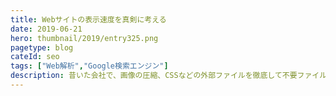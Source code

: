 ```yaml
---
title: Webサイトの表示速度を真剣に考える
date: 2019-06-21
hero: thumbnail/2019/entry325.png
pagetype: blog
cateId: seo
tags: ["Web解析","Google検索エンジン"]
description: 昔いた会社で、画像の圧縮、CSSなどの外部ファイルを徹底して不要ファイルを削除して圧縮してさらにワンソース化した結果、50位から20位以内に順位が改善したことがあります。今日はWebサイトの軽量化とスピードについて真剣に考えようと思います。
---
```

